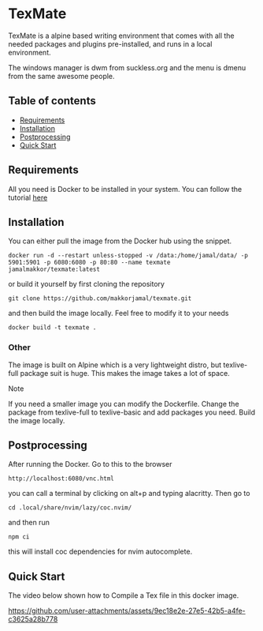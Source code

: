 # TexMate

TexMate is a alpine based writing environment that comes with all the needed 
packages and plugins pre-installed, and runs in a local environment.

The windows manager is dwm from suckless.org and the menu is dmenu from the same
awesome people.


## Table of contents



- [Requirements](#requirements)
- [Installation](#installation)
- [Postprocessing](#Postprocessing)
- [Quick Start](#quick-start)

## Requirements

All you need is Docker to be installed in your system. You can follow the tutorial 
[here](https://docs.docker.com/engine/install/)

## Installation
You can  either pull the image from the Docker hub using the snippet.

```docker
docker run -d --restart unless-stopped -v /data:/home/jamal/data/ -p 5901:5901 -p 6080:6080 -p 80:80 --name texmate jamalmakkor/texmate:latest
```
or build it yourself by first cloning the repository

```docker
git clone https://github.com/makkorjamal/texmate.git
```
and then build the image locally. Feel free to modify it to your needs
```docker
docker build -t texmate .
```

### Other

The image is built on Alpine which is a very lightweight distro, but texlive-full
package suit is huge. This makes the image takes a lot of space.
> [!NOTE]
> If you need a smaller image you can modify the Dockerfile.
> Change the package from texlive-full to texlive-basic and add packages you need.
> Build the image locally.

## Postprocessing

After running the Docker. Go to this to the browser

```docker
http://localhost:6080/vnc.html
```
you can call a terminal by clicking on alt+p and typing alacritty. Then go to 
```docker
cd .local/share/nvim/lazy/coc.nvim/
```
and then run 
```docker
npm ci
```
this will install coc dependencies for nvim autocomplete.

## Quick Start
The video below shown how to Compile a Tex file in this docker image.

https://github.com/user-attachments/assets/9ec18e2e-27e5-42b5-a4fe-c3625a28b778
